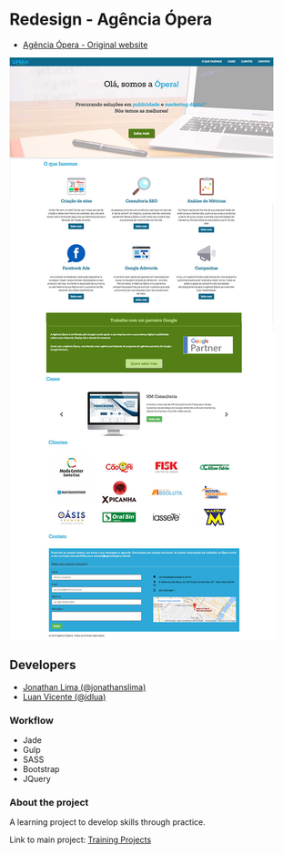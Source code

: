 # Redesign - Agência Ópera

- [Agência Ópera - Original website](http://www.agenciaopera.com.br/index.html)

![Layout](src/layout.jpg)

## Developers
- [Jonathan Lima (@jonathanslima)](https://github.com/jonathanslima)
- [Luan Vicente (@idlua)](https://github.com/idlua)


### Workflow
- Jade
- Gulp
- SASS
- Bootstrap
- JQuery

### About the project

A learning project to develop skills through practice.

Link to main project: [Training Projects](https://github.com/training-projects)
